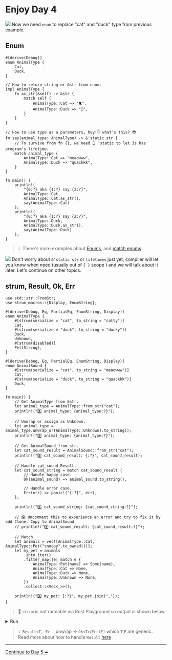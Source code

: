 # Enjoy Day 4

![](/assets/kat.png) Now we need `enum` to replace "cat" and "duck" type from previous example.

## Enum

```rust,editable
#[derive(Debug)]
enum AnimalType {
    Cat,
    Duck,
}

// How to return string or &str from enum.
impl AnimalType {
    fn as_str(&self) -> &str {
        match self {
            AnimalType::Cat => "🐈",
            AnimalType::Duck => "🐥",
        }
    }
}

// How to use type as a parameters, hey!👇 what's this? 😳
fn say(animal_type: AnimalType) -> &'static str {
    // To survive from fn {}, we need 👆 'static to let is has program's lifetime.
    match animal_type {
        AnimalType::Cat => "meaowww",
        AnimalType::Duck => "quackkk",
    }
}

fn main() {
    println!(
        "{0:?} aka {1:?} say {2:?}",
        AnimalType::Cat,
        AnimalType::Cat.as_str(),
        say(AnimalType::Cat)
    );
    println!(
        "{0:?} aka {1:?} say {2:?}",
        AnimalType::Duck,
        AnimalType::Duck.as_str(),
        say(AnimalType::Duck)
    );
}
```

> 💡 There's more examples about [Enums](https://doc.rust-lang.org/rust-by-example/custom_types/enum.html), and [match enums](https://doc.rust-lang.org/rust-by-example/flow_control/match/destructuring/destructure_enum.html).

![](/assets/kat.png) Don't worry about `&'static str` or `lifetimes` just yet, compiler will let you know when need (usually out of `{ }` scope ) and we will talk about it later. Let's continue on other topics.

## strum, Result, Ok, Err

```rust,editable
use std::str::FromStr;
use strum_macros::{Display, EnumString};

#[derive(Debug, Eq, PartialEq, EnumString, Display)]
enum AnimalType {
    #[strum(serialize = "cat", to_string = "catty")]
    Cat,
    #[strum(serialize = "duck", to_string = "ducky")]
    Duck,
    Unknown,
    #[strum(disabled)]
    Pet(String),
}

#[derive(Debug, Eq, PartialEq, EnumString, Display)]
enum AnimalSound {
    #[strum(serialize = "cat", to_string = "meaowww")]
    Cat,
    #[strum(serialize = "duck", to_string = "quackkk")]
    Duck,
}

fn main() {
    // Get AnimalType from &str.
    let animal_type = AnimalType::from_str("cat");
    println!("1️⃣ animal_type: {animal_type:?}");

    // Unwrap or assign as Unknown.
    let animal_type = animal_type.unwrap_or(AnimalType::Unknown).to_string();
    println!("2️⃣ animal_type: {animal_type:?}");

    // Get AnimalSound from str.
    let cat_sound_result = AnimalSound::from_str("cat");
    println!("3️⃣ cat_sound_result: {:?}", cat_sound_result);

    // Handle cat_sound Result.
    let cat_sound_string = match cat_sound_result {
        // Handle happy case.
        Ok(animal_sound) => animal_sound.to_string(),

        // Handle error case.
        Err(err) => panic!("{:?}", err),
    };

    println!("4️⃣ cat_sound_string: {cat_sound_string:?}");

    // 😱 Uncomment this to experience an error and try to fix it by add Clone, Copy to AnimalSound
    // println!("4️⃣ cat_sound_result: {cat_sound_result:?}");

    // Match
    let animals = vec![AnimalType::Cat, AnimalType::Pet("snoopy".to_owned())];
    let my_pet = animals
        .into_iter()
        .filter_map(|e| match e {
            AnimalType::Pet(name) => Some(name),
            AnimalType::Cat => None,
            AnimalType::Duck => None,
            AnimalType::Unknown => None,
        })
        .collect::<Vec<_>>();

    println!("5️⃣ my_pet: {:?}", my_pet.join(","));
}
```

> 🤷 `strum` is not runnable via Rust Playground so output is shown below.

<details>
<summary>Run</summary>

```
1️⃣ animal_type: Ok(Cat)
2️⃣ animal_type: "catty"
3️⃣ cat_sound_result: Ok(Cat)
4️⃣ cat_sound_string: "meaowww"
5️⃣ my_pet: "snoopy"
```

</details>

> 💡 `Result<T, E>`⎯⎯ unwrap → `Ok<T>`/`Err(E)` which `T`,`E` are generic.  
> Read more about how to handle `Result` [here](https://doc.rust-lang.org/rust-by-example/error/result.html)

---

[Continue to Day 5 ➠](./enjoy5.md)
